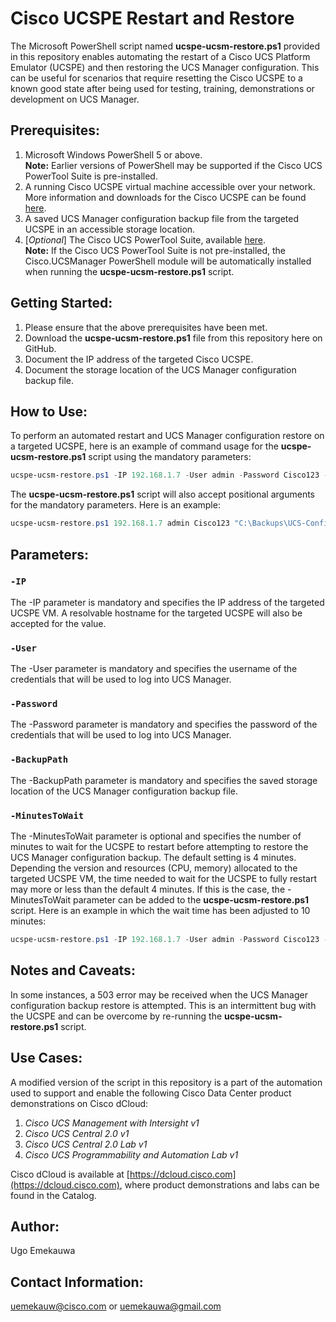 # Cisco UCSPE Restart and Restore
The Microsoft PowerShell script named **ucspe-ucsm-restore.ps1** provided in this repository enables automating the restart of a Cisco UCS Platform Emulator (UCSPE) and then restoring the UCS Manager configuration. This can be useful for scenarios that require resetting the Cisco UCSPE to a known good state after being used for testing, training, demonstrations or development on UCS Manager.


## Prerequisites:
1. Microsoft Windows PowerShell 5 or above.<br/>
**Note:** Earlier versions of PowerShell may be supported if the Cisco UCS PowerTool Suite is pre-installed.
2. A running Cisco UCSPE virtual machine accessible over your network. More information and downloads for the Cisco UCSPE can be found [here](https://community.cisco.com/t5/unified-computing-system/ucs-platform-emulator-downloads/ta-p/3648177).
3. A saved UCS Manager configuration backup file from the targeted UCSPE in an accessible storage location.
4. [_Optional_] The Cisco UCS PowerTool Suite, available [here](https://software.cisco.com/download/home/286305108/type/284574017/release).<br/>
**Note:** If the Cisco UCS PowerTool Suite is not pre-installed, the Cisco.UCSManager PowerShell module will be automatically installed when running the **ucspe-ucsm-restore.ps1** script. 


## Getting Started:
1. Please ensure that the above prerequisites have been met.
2. Download the **ucspe-ucsm-restore.ps1** file from this repository here on GitHub.
3. Document the IP address of the targeted Cisco UCSPE.
4. Document the storage location of the UCS Manager configuration backup file.


## How to Use:
To perform an automated restart and UCS Manager configuration restore on a targeted UCSPE, here is an example of command usage for the **ucspe-ucsm-restore.ps1** script using the mandatory parameters:
```powershell
ucspe-ucsm-restore.ps1 -IP 192.168.1.7 -User admin -Password Cisco123 -BackupPath "C:\Backups\UCS-Config-Backup.xml"
```

The **ucspe-ucsm-restore.ps1** script will also accept positional arguments for the mandatory parameters. Here is an example:
```powershell
ucspe-ucsm-restore.ps1 192.168.1.7 admin Cisco123 "C:\Backups\UCS-Config-Backup.xml"
```

## Parameters:
### `-IP`
The -IP parameter is mandatory and specifies the IP address of the targeted UCSPE VM. A resolvable hostname for the targeted UCSPE will also be accepted for the value.

### `-User`
The -User parameter is mandatory and specifies the username of the credentials that will be used to log into UCS Manager.

### `-Password`
The -Password parameter is mandatory and specifies the password of the credentials that will be used to log into UCS Manager.

### `-BackupPath`
The -BackupPath parameter is mandatory and specifies the saved storage location of the UCS Manager configuration backup file.

### `-MinutesToWait`
The -MinutesToWait parameter is optional and specifies the number of minutes to wait for the UCSPE to restart before attempting to restore the UCS Manager configuration backup. The default setting is 4 minutes. Depending the version and resources (CPU, memory) allocated to the targeted UCSPE VM, the time needed to wait for the UCSPE to fully restart may more or less than the default 4 minutes. If this is the case, the -MinutesToWait parameter can be added to the **ucspe-ucsm-restore.ps1** script. Here is an example in which the wait time has been adjusted to 10 minutes:
```powershell
ucspe-ucsm-restore.ps1 -IP 192.168.1.7 -User admin -Password Cisco123 -BackupPath "C:\Backups\UCS-Config-Backup.xml" -MinutesToWait 10
```


## Notes and Caveats:
In some instances, a 503 error may be received when the UCS Manager configuration backup restore is attempted. This is an intermittent bug with the UCSPE and can be overcome by re-running the **ucspe-ucsm-restore.ps1** script.


## Use Cases:
A modified version of the script in this repository is a part of the automation used to support and enable the following Cisco Data Center product demonstrations on Cisco dCloud:

1. _Cisco UCS Management with Intersight v1_
2. _Cisco UCS Central 2.0 v1_
3. _Cisco UCS Central 2.0 Lab v1_
4. _Cisco UCS Programmability and Automation Lab v1_

Cisco dCloud is available at [https://dcloud.cisco.com](https://dcloud.cisco.com), where product demonstrations and labs can be found in the Catalog.


## Author:
Ugo Emekauwa


## Contact Information:
uemekauw@cisco.com or uemekauwa@gmail.com

